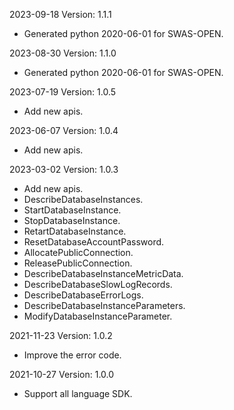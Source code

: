 2023-09-18 Version: 1.1.1
- Generated python 2020-06-01 for SWAS-OPEN.

2023-08-30 Version: 1.1.0
- Generated python 2020-06-01 for SWAS-OPEN.

2023-07-19 Version: 1.0.5
- Add new apis.

2023-06-07 Version: 1.0.4
- Add new apis.

2023-03-02 Version: 1.0.3
- Add new apis.
- DescribeDatabaseInstances.
- StartDatabaseInstance.
- StopDatabaseInstance.
- RetartDatabaseInstance.
- ResetDatabaseAccountPassword.
- AllocatePublicConnection.
- ReleasePublicConnection.
- DescribeDatabaseInstanceMetricData.
- DescribeDatabaseSlowLogRecords.
- DescribeDatabaseErrorLogs.
- DescribeDatabaseInstanceParameters.
- ModifyDatabaseInstanceParameter.

2021-11-23 Version: 1.0.2
- Improve the error code.

2021-10-27 Version: 1.0.0
- Support all language SDK.

